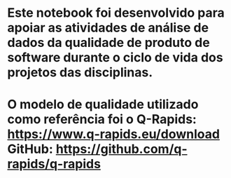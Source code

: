 # Este notebook foi desenvolvido para apoiar as atividades de análise de dados da qualidade de produto de software durante o ciclo de vida dos projetos das disciplinas.
# O modelo de qualidade utilizado como referência foi o Q-Rapids: https://www.q-rapids.eu/download   GitHub: https://github.com/q-rapids/q-rapids
